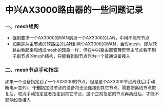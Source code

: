 # 中兴AX3000路由器的一些问题记录

### 一、mesh组网
- 强制要求一个AX3000的WAN到另一个AX3000的LAN，中间不能有节点
- 如果是从主节点的软路由的LAN到两个AX3000的WAN，会假mesh，即从软路由看起来和组成mesh的现象一样，但在中兴路由器管理页里主节点看不到子副节点的mesh结构，只能看到副节点作为一个普通设备接入
  
### 二、mesh节点手动指定
如果一个设备指定到了一个AX3000的节点，但是这个AX3000节点离线后(手动断电or意外)，**个别**指定过节点的设备将无法连接到其它节点。需要把离线节点恢复后，取消手动指定或者指定到其它节点，这个之前指定的节点再离线后，才能不影响设备接入